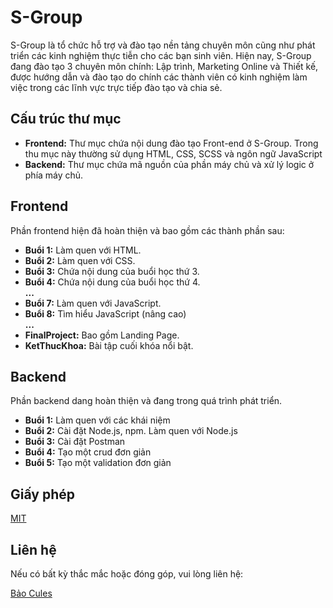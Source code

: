 # S-Group

S-Group là tổ chức hỗ trợ và đào tạo nền tảng chuyên môn cũng như phát triển các kinh nghiệm thực tiễn cho các bạn sinh viên.
Hiện nay, S-Group đang đào tạo 3 chuyên môn chính: Lập trình, Marketing Online và Thiết kế, được hướng dẫn và đào tạo do chính các thành viên có kinh nghiệm làm việc trong các lĩnh vực trực tiếp đào tạo và chia sẻ.

## Cấu trúc thư mục

- **Frontend:** Thư mục chứa nội dung đào tạo Front-end ở S-Group. Trong thu mục này thường sử dụng HTML, CSS, SCSS và ngôn ngữ JavaScript
- **Backend:** Thư mục chứa mã nguồn của phần máy chủ và xử lý logic ở phía máy chủ.

## Frontend

Phần frontend hiện đã hoàn thiện và bao gồm các thành phần sau:
- **Buổi 1:** Làm quen với HTML.
- **Buổi 2:** Làm quen với CSS.
- **Buổi 3:** Chứa nội dung của buổi học thứ 3.
- **Buổi 4:** Chứa nội dung của buổi học thứ 4.  
  **...**
- **Buổi 7:** Làm quen với JavaScript.
- **Buổi 8:** Tìm hiểu JavaScript (nâng cao)  
  **...**
- **FinalProject:** Bao gồm Landing Page. 
- **KetThucKhoa:** Bài tập cuối khóa nổi bật.

## Backend

Phần backend dang hoàn thiện và đang trong quá trình phát triển.
- **Buổi 1:** Làm quen với các khái niệm
- **Buổi 2:** Cài đặt Node.js, npm. Làm quen với Node.js
- **Buổi 3:** Cài đặt Postman
- **Buổi 4:** Tạo một crud đơn giản
- **Buổi 5:** Tạo một validation đơn giản

## Giấy phép

[MIT](https://choosealicense.com/licenses/mit/)

## Liên hệ

Nếu có bất kỳ thắc mắc hoặc đóng góp, vui lòng liên hệ:

[Bảo Cules](https://github.com/CulesBao)

